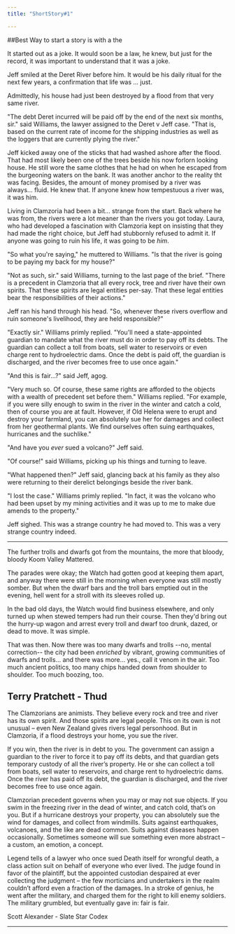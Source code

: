 ```yaml
---
title: "ShortStory#1"

---
```



##Best Way to start a story is with a the

It started out as a joke. It would soon be a law, he knew, but just for the record, it was important to understand that it was a joke.

Jeff smiled at the Deret River before him. It would be his daily ritual for the next few years, a confirmation that life was ... just.

Admittedly, his house had just been destroyed by a flood from that very same river.

"The debt Deret incurred will be paid off by the end of the next six months, sir." said Williams, the lawyer assigned to the Deret v Jeff case. "That is, based on the current rate of income for the shipping industries as well as the loggers that are currently plying the river."

Jeff kicked away one of the sticks that had washed ashore after the flood. That had most likely been one of the trees beside his now forlorn looking house. He still wore the same clothes that he had on when he escaped from the burgeoning waters on the bank. It was another anchor to the reality tht  was facing. Besides, the amount of money promised by a river was always... fluid. He knew that. If anyone knew how tempestuous a river was, it was him.

Living in Clamzoria had been a bit... strange from the start. Back where he was from, the rivers were a lot meaner than the rivers you got today. Laura, who had developed a fascination with Clamzoria kept on insisting that they had made the right choice, but Jeff had stubbornly refused to admit it. If anyone was going to ruin his life, it was going to be *him*.

"So what you're saying," he muttered to Williams. "Is that the river is going to be paying my back for my house?"

"Not as such, sir." said Williams, turning to the last page of the brief. "There is a precedent in Clamzoria that all every rock, tree and river have their own spirits. That these spirits are legal entities per-say. That these legal entities bear the responsibilities of their actions."

Jeff ran his hand through his head. "So, whenever these rivers overflow and ruin someone's livelihood, they are held responsible?"

"Exactly sir." Williams primly replied. "You'll need a state-appointed guardian to mandate what the river must do in order to pay off its debts. The guardian can collect a toll from boats, sell water to reservoirs or even charge rent to hydroelectric dams. Once the debt is paid off, the guardian is discharged, and the river becomes free to use once again."

"And this is fair...?" said Jeff, agog.

"Very much so. Of course, these same rights are afforded to the objects with a wealth of precedent set before them." Williams replied. "For example, if you were silly enough to swim in the river in the winter and catch a cold, then of course you are at fault. However, if Old Helena were to erupt and destroy your farmland, you can absolutely sue her for damages and collect from her geothermal plants. We find ourselves often suing earthquakes, hurricanes and the suchlike."

"And have you *ever* sued a volcano?" Jeff said.

"Of course!" said Williams, picking up his things and turning to leave.

"What happened then?" Jeff said, glancing back at his family as they also were returning to their derelict belongings beside the river bank.

"I lost the case." Williams primly replied. "In fact, it was the volcano who had been upset by my mining activities and it was up to me to make due amends to the property."


Jeff sighed. This was a strange country he had moved to. This was a very strange country indeed.


---


The further trolls and dwarfs got from the mountains, the more that bloody, bloody Koom Valley Mattered.

The parades were okay; the Watch had gotten good at keeping them apart, and anyway there were still in the morning when everyone was still mostly somber. But when the dwarf bars and the troll bars emptied out in the evening, hell went for a stroll with its sleeves rolled up.

In the bad old days, the Watch would find business elsewhere, and only turned up when stewed tempers had run their course. Then they'd bring out the hurry-up wagon and arrest every troll and dwarf too drunk, dazed, or dead to move. It was simple.

That was then. Now there was too many dwarfs and trolls --no, mental correction-- the city had been *enriched* by vibrant, growing communities of dwarfs and trolls... and there was more... yes., call it venom in the air. Too much ancient politics, too many chips handed down from shoulder to shoulder. Too much boozing, too.

Terry Pratchett - Thud
---

The Clamzorians are animists. They believe every rock and tree and river has its own spirit. And those spirits are legal people. This on its own is not unusual – even New Zealand gives rivers legal personhood. But in Clamzoria, if a flood destroys your home, you sue the river.

If you win, then the river is in debt to you. The government can assign a guardian to the river to force it to pay off its debts, and that guardian gets temporary custody of all the river’s property. He or she can collect a toll from boats, sell water to reservoirs, and charge rent to hydroelectric dams. Once the river has paid off its debt, the guardian is discharged, and the river becomes free to use once again.

Clamzorian precedent governs when you may or may not sue objects. If you swim in the freezing river in the dead of winter, and catch cold, that’s on you. But if a hurricane destroys your property, you can absolutely sue the wind for damages, and collect from windmills. Suits against earthquakes, volcanoes, and the like are dead common. Suits against diseases happen occasionally. Sometimes someone will sue something even more abstract – a custom, an emotion, a concept.

Legend tells of a lawyer who once sued Death itself for wrongful death, a class action suit on behalf of everyone who ever lived. The judge found in favor of the plaintiff, but the appointed custodian despaired at ever collecting the judgment – the few morticians and undertakers in the realm couldn’t afford even a fraction of the damages. In a stroke of genius, he went after the military, and charged them for the right to kill enemy soldiers. The military grumbled, but eventually gave in: fair is fair.

Scott Alexander - Slate Star Codex

---
